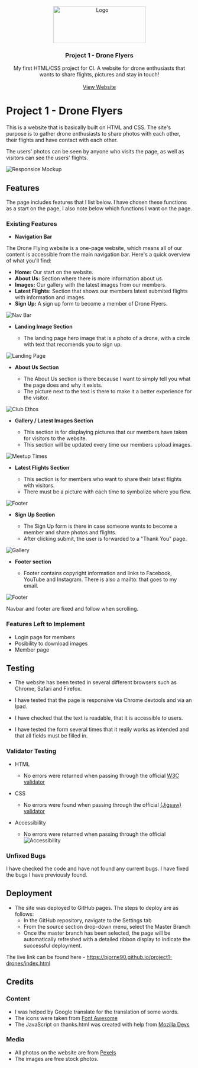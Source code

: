 <div align="center">
  <a href="https://github.com/bjorne90/project1-drones">
    <img src="media/logo.png" alt="Logo" width="250" height="100">
  </a>

  <h3 align="center">Project 1 - Drone Flyers</h3>

  <p align="center">
    My first HTML/CSS project for CI. A website for drone enthusiasts that wants to share flights, pictures and stay in touch!
    <br />
    <br />
    <a href="https://bjorne90.github.io/project1-drones/index.html">View Website</a>
  </p>
</div>


# Project 1 - Drone Flyers

This is a website that is basically built on HTML and CSS. The site's purpose is to gather drone enthusiasts to share photos with each other, their flights and have contact with each other.

The users' photos can be seen by anyone who visits the page, as well as visitors can see the users' flights.

![Responsice Mockup](media/mockup.png)

## Features 

The page includes features that I list below. I have chosen these functions as a start on the page, I also note below which functions I want on the page.

### Existing Features

- __Navigation Bar__

The Drone Flying website is a one-page website, which means all of our content is accessible from the main navigation bar. Here's a quick overview of what you'll find:

- **Home:** Our start on the website.
- **About Us:** Section where there is more information about us.
- **Images:** Our gallery with the latest images from our members.
- **Latest Flights:** Section that shows our members latest submited flights with information and images.
- **Sign Up:** A sign up form to become a member of Drone Flyers.

![Nav Bar](media/navbar.png)

- __Landing Image Section__

  - The landing page hero image that is a photo of a drone, with a circle with text that recomends you to sign up. 

![Landing Page](media/heroimage.png)

- __About Us Section__

  - The About Us section is there because I want to simply tell you what the page does and why it exists.
  - The picture next to the text is there to make it a better experience for the visitor.

![Club Ethos](media/aboutus.png)

- __Gallery / Latest Images Section__

  - This section is for displaying pictures that our members have taken for visitors to the website.
  - This section will be updated every time our members upload images.

![Meetup Times](media/gallery.png)

- __Latest Flights Section__ 

  - This section is for members who want to share their latest flights with visitors.
  - There must be a picture with each time to symbolize where you flew.

![Footer](media/latestflights.png)

- __Sign Up Section__

  - The Sign Up form is there in case someone wants to become a member and share photos and flights.
  - After clicking submit, the user is forwarded to a "Thank You" page. 

![Gallery](media/signup.png)

- __Footer section__

  - Footer contains copyright information and links to Facebook, YouTube and Instagram. There is also a mailto: that goes to my email. 

![Footer](media/footer.png)

Navbar and footer are fixed and follow when scrolling.

### Features Left to Implement

- Login page for members
- Posibility to download images
- Member page

## Testing 

* The website has been tested in several different browsers such as Chrome, Safari and Firefox.

* I have tested that the page is responsive via Chrome devtools and via an Ipad.

* I have checked that the text is readable, that it is accessible to users.

* I have tested the form several times that it really works as intended and that all fields must be filled in.


### Validator Testing 

- HTML
  - No errors were returned when passing through the official [W3C validator](https://validator.w3.org/nu/?doc=https%3A%2F%2Fcode-institute-org.github.io%2Flove-running-2.0%2Findex.html)
- CSS
  - No errors were found when passing through the official [(Jigsaw) validator](https://jigsaw.w3.org/css-validator/validator?uri=https%3A%2F%2Fvalidator.w3.org%2Fnu%2F%3Fdoc%3Dhttps%253A%252F%252Fcode-institute-org.github.io%252Flove-running-2.0%252Findex.html&profile=css3svg&usermedium=all&warning=1&vextwarning=&lang=en#css)

- Accessibility
  - No errors were returned when passing through the official ![Accessibility](media/accessibility.png) 

### Unfixed Bugs

I have checked the code and have not found any current bugs. I have fixed the bugs I have previously found.

## Deployment 

- The site was deployed to GitHub pages. The steps to deploy are as follows: 
  - In the GitHub repository, navigate to the Settings tab 
  - From the source section drop-down menu, select the Master Branch
  - Once the master branch has been selected, the page will be automatically refreshed with a detailed ribbon display to indicate the successful deployment. 

The live link can be found here - https://bjorne90.github.io/project1-drones/index.html


## Credits  

### Content 

- I was helped by Google translate for the translation of some words.
- The icons were taken from [Font Awesome](https://fontawesome.com/)
- The JavaScript on thanks.html was created with help from [Mozilla Devs](https://developer.mozilla.org/en-US/docs/Web/API/URLSearchParams/get)

### Media

- All photos on the website are from [Pexels](https://www.pexels.com/sv-se/)
- The images are free stock photos.